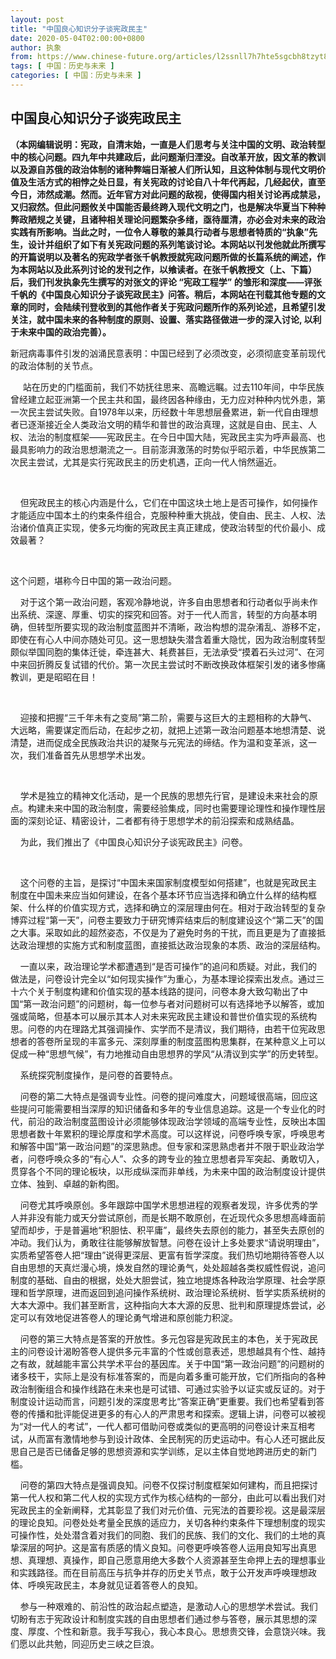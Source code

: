 ```yaml
---
layout: post
title: "中国良心知识分子谈宪政民主"
date: 2020-05-04T02:00:00+0800
author: 执象
from: https://www.chinese-future.org/articles/l2ssnll7h7hte5sgcbh8tzyt8fbpnd
tags: [ 中国：历史与未来 ]
categories: [ 中国：历史与未来 ]
---
```


<article class="BlogItem hentry category- tag- tag- tag- author- post-type-text has-categories has-tags has-comments" data-item-id="5eaee8a2c2d94e4ef408c581" id="post-5eaee8a2c2d94e4ef408c581">
<h1 class="BlogItem-title" data-content-field="title">中国良心知识分子谈宪政民主</h1>
<div class="sqs-layout sqs-grid-12 columns-12" data-layout-label="Post Body" data-type="item" data-updated-on="1588521152762" id="item-5eaee8a2c2d94e4ef408c581"><div class="row sqs-row"><div class="col sqs-col-12 span-12"><div class="sqs-block html-block sqs-block-html" data-block-type="2" id="block-e52fe7bb394147059feb"><div class="sqs-block-content"><p class="" style="white-space:pre-wrap;"><strong>（本网编辑说明：宪政，自清末始，一直是人们思考与关注中国的文明、政治转型中的核心问题。四九年中共建政后，此问题渐归湮没。自改革开放，因文革的教训以及源自苏俄的政治体制的诸种弊端日渐被人们所认知，且这种体制与现代文明价值及生活方式的相悖之处日显，有关宪政的讨论自八十年代再起，几经起伏，直至今日，沛然成潮。然而。近年官方对此问题的敌视，使得国内相关讨论再成禁忌，又归寂然。但此问题攸关中国能否最终跨入现代文明之门，也是解决华夏当下种种弊政陋规之关键，且诸种相关理论问题繁杂多绪，亟待厘清，亦必会对未来的政治实践有所影响。当此之时，一位令人尊敬的兼具行动者与思想者特质的“执象”先生，设计并组织了如下有关宪政问题的系列笔谈讨论。本网站以刊发他就此所撰写的开篇说明以及著名的宪政学者张千帆教授就宪政问题所做的长篇系统的阐述，作为本网站以及此系列讨论的发刊之作，以飨读者。在张千帆教授文（上、下篇）后，我们刊发执象先生撰写的对张文的评论 “宪政工程学” 的雏形和深度——评张千帆的《中国良心知识分子谈宪政民主》问答。稍后，本网站在刊载其他专题的文章的同时，会陆续刊登收到的其他作者关于宪政问题所作的系列论述，且希望引发关注，就中国未来的各种制度的原则、设置、落实路径做进一步的深入讨论, 以利于未来中国的政治完善）。</strong></p><p class="" style="white-space:pre-wrap;">新冠病毒事件引发的汹涌民意表明：中国已经到了必须改变，必须彻底变革前现代的政治体制的关节点。</p><p class="" style="white-space:pre-wrap;">     站在历史的门槛面前，我们不妨抚往思来、高瞻远瞩。过去110年间，中华民族曾经建立起亚洲第一个民主共和国，最终因各种缘由，无力应对种种内忧外患，第一次民主尝试失败。自1978年以来，历经数十年思想层叠累进，新一代自由理想者已逐渐接近全人类政治文明的精华和普世的政治真理，这就是自由、民主、人权、法治的制度框架——宪政民主。在今日中国大陆，宪政民主实为呼声最高、也最具影响力的政治思想潮流之一。目前澎湃激荡的时势似乎昭示着，中华民族第二次民主尝试，尤其是实行宪政民主的历史机遇，正向一代人悄然逼近。</p><p class="" style="white-space:pre-wrap;"> </p><p class="" style="white-space:pre-wrap;">    但宪政民主的核心内涵是什么，它们在中国这块土地上是否可操作，如何操作才能适应中国本土的约束条件组合，克服种种重大挑战，使自由、民主、人权、法治诸价值真正实现，使多元均衡的宪政民主真正建成，使政治转型的代价最小、成效最著？</p><p class="" style="white-space:pre-wrap;"> </p><p class="" style="white-space:pre-wrap;">这个问题，堪称今日中国的第一政治问题。 </p><p class="" style="white-space:pre-wrap;">    对于这个第一政治问题，客观冷静地说，许多自由思想者和行动者似乎尚未作出系统、深邃、厚重、切实的探究和回答。对于一代人而言，转型的方向基本明确，但转型所要实现的政治制度蓝图并不清晰，政治构想的混杂淆乱、游移不定，即使在有心人中间亦随处可见。这一思想缺失潜含着重大隐忧，因为政治制度转型颇似举国同胞的集体迁徙，牵连甚大、耗费甚巨，无法承受“摸着石头过河”、在河中来回折腾反复试错的代价。第一次民主尝试时不断改换政体框架引发的诸多惨痛教训，更是昭昭在目！</p><p class="" style="white-space:pre-wrap;"> </p><p class="" style="white-space:pre-wrap;">    迎接和把握“三千年未有之变局”第二阶，需要与这巨大的主题相称的大静气、大远略，需要谋定而后动，在起步之初，就把上述第一政治问题基本地想清楚、说清楚，进而促成全民族政治共识的凝聚与元宪法的缔结。作为温和变革派，这一次，我们准备首先从思想学术出发。</p><p class="" style="white-space:pre-wrap;"> </p><p class="" style="white-space:pre-wrap;">    学术是独立的精神文化活动，是一个民族的思想先行官，是建设未来社会的原点。构建未来中国的政治制度，需要经验集成，同时也需要理论理性和操作理性层面的深刻论证、精密设计，二者都有待于思想学术的前沿探索和成熟结晶。</p><p class="" style="white-space:pre-wrap;">    为此，我们推出了《中国良心知识分子谈宪政民主》问卷。</p><p class="" style="white-space:pre-wrap;"> </p><p class="" style="white-space:pre-wrap;">    这个问卷的主旨，是探讨“中国未来国家制度模型如何搭建”，也就是宪政民主制度在中国未来应当如何建设，在各个基本环节应当选择和确立什么样的结构框架、什么样的价值实现方式，选择和确立的深层理由何在。相对于政治转型的复杂博弈过程“第一天”，问卷主要致力于研究博弈结束后的制度建设这个“第二天”的国之大事。采取如此的超然姿态，不仅是为了避免时务的干扰，而且更是为了直接抵达政治理想的实施方式和制度蓝图，直接抵达政治现象的本质、政治的深层结构。</p><p class="" style="white-space:pre-wrap;">    一直以来，政治理论学术都遭遇到“是否可操作”的追问和质疑。对此，我们的做法是，问卷设计完全以“如何现实操作”为重心，为基本理论探索出发点。通过三十六个关于制度构建和价值实现的基本线路的提问，问卷本身大致勾勒出了中国“第一政治问题”的问题树，每一位参与者对问题树可以有选择地予以解答，或加强或简略，但基本可以展示其本人对未来宪政民主建设和普世价值实现的系统构思。问卷的内在理路尤其强调操作、实学而不是清议，我们期待，由若干位宪政思想者的答卷所呈现的丰富多元、深刻厚重的制度蓝图构思集群，在某种意义上可以促成一种“思想气候”，有力地推动自由思想界的学风“从清议到实学”的历史转型。</p><p class="" style="white-space:pre-wrap;">    系统探究制度操作，是问卷的首要特点。</p><p class="" style="white-space:pre-wrap;">    问卷的第二大特点是强调专业性。问卷的提问难度大，问题域很高端，回应这些提问可能需要相当深厚的知识储备和多年的专业信息追踪。这是一个专业化的时代，前沿的政治制度蓝图设计必须能够体现政治学领域的高端专业性，反映出本国思想者数十年累积的理论厚度和学术高度。可以这样说，问卷呼唤专家，呼唤思考和解答中国“第一政治问题”的深思熟虑。但专家和深思熟虑者并不限于职业政治学者，问卷呼唤众多的“有心人”、众多的跨专业的独立思想者异军突起、勇敢切入，贯穿各个不同的理论板块，以形成纵深而非单线，为未来中国的政治制度设计提供立体、独到、卓越的新构图。</p><p class="" style="white-space:pre-wrap;">    问卷尤其呼唤原创。多年跟踪中国学术思想进程的观察者发现，许多优秀的学人并非没有能力或天分尝试原创，而是长期不敢原创，在近现代众多思想高峰面前望而却步，于是普遍地“积胆怯、积平庸”，最终失去原创的能力，甚至失去原创的冲动。我们认为，勇敢往往能够解放智慧。问卷在设计上多处要求“请说明理由”，实质希望答卷人把“理由”说得更深层、更富有哲学深度。我们热切地期待答卷人以自由思想的天真烂漫心境，焕发自然的理论勇气，处处超越各类权威性假说，追问制度的基础、自由的根据，处处大胆尝试，独立地提炼各种政治学原理、社会学原理和哲学原理，进而返回到追问操作系统树、政治理论系统树、哲学实质系统树的大本大源中。我们甚至断言，这种指向大本大源的反思、批判和原理提炼尝试，必定可以有效地促进答卷人的理论勇气增进和原创能力积淀。</p><p class="" style="white-space:pre-wrap;">    问卷的第三大特点是答案的开放性。多元包容是宪政民主的本色，关于宪政民主的问卷设计渴盼答卷人提供多元丰富的个性或创意表述，思想越具有个性、越持之有故，就越能丰富公共学术平台的基因库。关于中国“第一政治问题”的问题树的诸多枝干，实际上是没有标准答案的，而是向着多重可能开放，它们所指向的各种政治制衡组合和操作线路在未来也是可试错、可通过实验予以证实或反证的。对于制度设计运动而言，问题引发的深度思考比“答案正确”更重要。我们也希望看到答卷的传播和批评能促进更多的有心人的严肃思考和探索。逻辑上讲，问卷可以被视为“对一代人的考试”，一代人都可借助问卷或类似的更高明的问卷设计来互相考试，从而富有激情地参与到设计政体、全民制宪的历史运动中。有心人还可据此反思自己是否已储备足够的思想资源和实学训练，足以主体自觉地跨进历史的新门槛。</p><p class="" style="white-space:pre-wrap;">    问卷的第四大特点是强调良知。问卷不仅探讨制度框架如何建构，而且把探讨第一代人权和第二代人权的实现方式作为核心结构的一部分，由此可以看出我们对宪政民主的全新阐释，尤其彰显了我们对元价值、元宪法的首要珍视。这是最深层的理论良知。问卷处处考量全民族的适应力，关切各种约束条件下理想制度的现实可操作性，处处潜含着对我们的同胞、我们的民族、我们的文化、我们的土地的真挚深层的呵护。这是富有质感的情义良知。问卷更呼唤答卷人运用良知写出真思想、真理想、真操作，即自己愿意用绝大多数个人资源甚至生命押上去的理想事业和实践路径。而在目前高压与抗争并存的历史关节点，敢于公开发声呼唤理想政体、呼唤宪政民主，本身就见证着答卷人的良知。</p><p class="" style="white-space:pre-wrap;">    参与一种艰难的、前沿性的政治起点塑造，是激动人心的思想学术尝试。我们切盼有志于宪政设计和制度实践的自由思想者们通过参与答卷，展示其思想的深度、厚度、个性和新意。我手写我心，我心本良心。思想贵交锋，会意饶兴味。我们愿以此共勉，同迎历史三峡之巨浪。</p><p class="" style="white-space:pre-wrap;"> </p></div></div></div></div></div>


<section class="BlogItem-comments" id="comments-5eaee8a2c2d94e4ef408c581">

</section>
</article>
